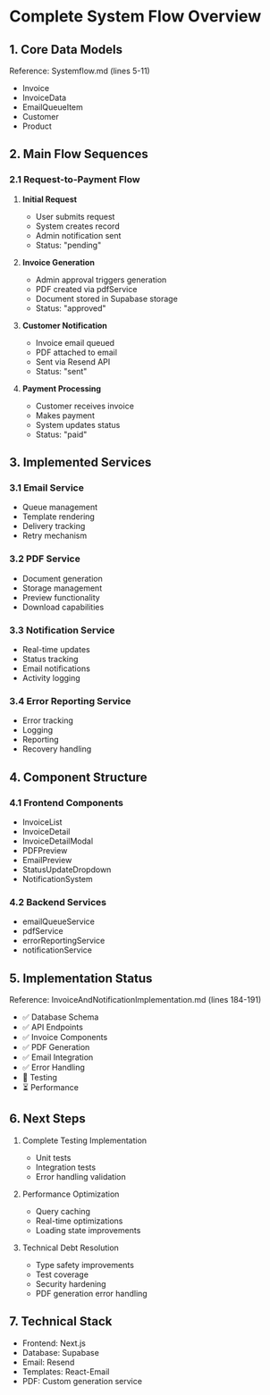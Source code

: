 # Complete System Flow Overview

## 1. Core Data Models
Reference: Systemflow.md (lines 5-11)
- Invoice
- InvoiceData
- EmailQueueItem
- Customer
- Product

## 2. Main Flow Sequences

### 2.1 Request-to-Payment Flow
1. **Initial Request**
   - User submits request
   - System creates record
   - Admin notification sent
   - Status: "pending"

2. **Invoice Generation**
   - Admin approval triggers generation
   - PDF created via pdfService
   - Document stored in Supabase storage
   - Status: "approved"

3. **Customer Notification**
   - Invoice email queued
   - PDF attached to email
   - Sent via Resend API
   - Status: "sent"

4. **Payment Processing**
   - Customer receives invoice
   - Makes payment
   - System updates status
   - Status: "paid"

## 3. Implemented Services

### 3.1 Email Service
- Queue management
- Template rendering
- Delivery tracking
- Retry mechanism

### 3.2 PDF Service
- Document generation
- Storage management
- Preview functionality
- Download capabilities

### 3.3 Notification Service
- Real-time updates
- Status tracking
- Email notifications
- Activity logging

### 3.4 Error Reporting Service
- Error tracking
- Logging
- Reporting
- Recovery handling

## 4. Component Structure

### 4.1 Frontend Components
- InvoiceList
- InvoiceDetail
- InvoiceDetailModal
- PDFPreview
- EmailPreview
- StatusUpdateDropdown
- NotificationSystem

### 4.2 Backend Services
- emailQueueService
- pdfService
- errorReportingService
- notificationService

## 5. Implementation Status
Reference: InvoiceAndNotificationImplementation.md (lines 184-191)
- ✅ Database Schema
- ✅ API Endpoints
- ✅ Invoice Components
- ✅ PDF Generation
- ✅ Email Integration
- ✅ Error Handling
- 🔄 Testing
- ⏳ Performance

## 6. Next Steps
1. Complete Testing Implementation
   - Unit tests
   - Integration tests
   - Error handling validation

2. Performance Optimization
   - Query caching
   - Real-time optimizations
   - Loading state improvements

3. Technical Debt Resolution
   - Type safety improvements
   - Test coverage
   - Security hardening
   - PDF generation error handling

## 7. Technical Stack
- Frontend: Next.js
- Database: Supabase
- Email: Resend
- Templates: React-Email
- PDF: Custom generation service 